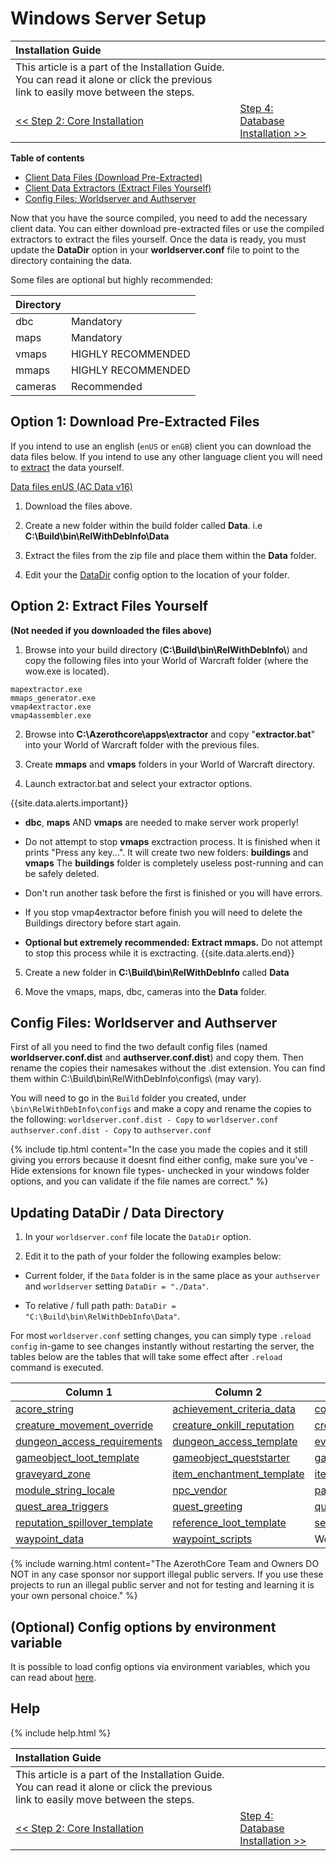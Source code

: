 # Windows Server Setup

| Installation Guide                                                                                                                   |                                                           |
| :----------------------------------------------------------------------------------------------------------------------------------- | :-------------------------------------------------------- |
| This article is a part of the Installation Guide. You can read it alone or click the previous link to easily move between the steps. |
| [<< Step 2: Core Installation](windows-core-installation)                                                                                    | [Step 4: Database Installation >>](database-installation) |

**Table of contents**
- [Client Data Files (Download Pre-Extracted)](#option-1-download-pre-extracted-files)
- [Client Data Extractors (Extract Files Yourself)](#option-2-extract-files-yourself)
- [Config Files: Worldserver and Authserver](#config-files-worldserver-and-authserver)

Now that you have the source compiled, you need to add the necessary client data. You can either download pre-extracted files or use the compiled extractors to extract the files yourself. Once the data is ready, you must update the **DataDir** option in your **worldserver.conf** file to point to the directory containing the data.

Some files are optional but highly recommended:

| Directory |                    |
| :-------- | :----------------- |
| dbc       | Mandatory          |
| maps      | Mandatory          |
| vmaps     | HIGHLY RECOMMENDED |
| mmaps     | HIGHLY RECOMMENDED |
| cameras   | Recommended        |

## Option 1: Download Pre-Extracted Files

If you intend to use an english (`enUS` or `enGB`) client you can download the data files below. If you intend to use any other language client you will need to [extract](#option-2-extract-files-yourself) the data yourself.

<a class="no-icon" href="https://github.com/wowgaming/client-data/releases/" target="_blank"><i class="fa-solid fa-download"></i> Data files enUS (AC Data v16)</a>

1. Download the files above.

2. Create a new folder within the build folder called **Data**. i.e **C:\Build\bin\RelWithDebInfo\Data**

3. Extract the files from the zip file and place them within the **Data** folder.

4. Edit your the [DataDir](#updating-datadir) config option to the location of your folder.

## Option 2: Extract Files Yourself

**(Not needed if you downloaded the files above)**

1. Browse into your build directory (**C:\Build\bin\RelWithDebInfo\\**) and copy the following files into your World of Warcraft folder (where the wow.exe is located).
```
mapextractor.exe
mmaps_generator.exe
vmap4extractor.exe
vmap4assembler.exe
```

2. Browse into **C:\Azerothcore\apps\extractor** and copy "**extractor.bat**" into your World of Warcraft folder with the previous files.

3. Create **mmaps** and **vmaps** folders in your World of Warcraft directory.

4. Launch extractor.bat and select your extractor options.

{{site.data.alerts.important}}
</br>

   - <b>dbc</b>, <b>maps</b> AND <b>vmaps</b> are needed to make server work properly!

   - Do not attempt to stop <b>vmaps</b> exctraction process. It is finished when it prints "Press any key...". It will create two new folders: <b>buildings</b> and <b>vmaps</b> The <b>buildings</b> folder is completely useless post-running and can be safely deleted.
    
   - Don't run another task before the first is finished or you will have errors.

   - If you stop vmap4extractor before finish you will need to delete the Buildings directory before start again.

   - <b>Optional but extremely recommended: Extract mmaps.</b> Do not attempt to stop this process while it is exctracting.
{{site.data.alerts.end}}

5. Create a new folder in <b>C:\Build\bin\RelWithDebInfo</b> called <b>Data</b>

6. Move the vmaps, maps, dbc, cameras into the <b>Data</b> folder.

## Config Files: Worldserver and Authserver

First of all you need to find the two default config files (named **worldserver.conf.dist** and **authserver.conf.dist**) and copy them. Then rename the copies their namesakes without the .dist extension. You can find them within C:\Build\bin\RelWithDebInfo\configs\ (may vary).

You will need to go in the `Build` folder you created, under `\bin\RelWithDebInfo\configs` and make a copy and rename the copies to the following:
`worldserver.conf.dist - Copy` to `worldserver.conf`
`authserver.conf.dist - Copy` to `authserver.conf`

{% include tip.html content="In the case you made the copies and it still giving you errors because it doesnt find either config, make sure you've -Hide extensions for known file types- unchecked in your windows folder options, and you can validate if the file names are correct." %}


## Updating DataDir / Data Directory

1. In your `worldserver.conf` file locate the `DataDir` option.

2. Edit it to the path of your folder the following examples below:
  - Current folder, if the `Data` folder is in the same place as your `authserver` and `worldserver` setting `DataDir = "./Data"`. 


  - To relative / full path path: `DataDir = "C:\Build\bin\RelWithDebInfo\Data"`.


For most `worldserver.conf` setting changes, you can simply type `.reload config` in-game to see changes instantly without restarting the server, the tables below are the tables that will take some effect after `.reload` command is executed.

| Column 1 | Column 2 | Column 3 | Column 4 | Column 5 |
|----------|----------|----------|----------|----------|
| [acore_string](acore_string) | [achievement_criteria_data](achievement_criteria_data) | [command](command) | [creature_linked_respawn](creature_linked_respawn) | [creature_loot_template](creature_loot_template) |
| [creature_movement_override](creature_movement_override) | [creature_onkill_reputation](creature_onkill_reputation) | [creature_questender](creature_questender) | [creature_queststarter](creature_queststarter) | [disables](disables) |
| [dungeon_access_requirements](dungeon_access_requirements) | [dungeon_access_template](dungeon_access_template) | [event_scripts](event_scripts) | [game_event_npc_vendor](game_event_npc_vendor) | [game_graveyard](game_graveyard) |
| [gameobject_loot_template](gameobject_loot_template) | [gameobject_queststarter](gameobject_queststarter) | [gameobject_questender](gameobject_questender) | [gossip_menu](gossip_menu) | [gossip_menu_option](gossip_menu_option) |
| [graveyard_zone](graveyard_zone) | [item_enchantment_template](item_enchantment_template) | [item_loot_template](item_loot_template) | [item_set_names](item_set_names) | [module_string](module_string) |
| [module_string_locale](module_string_locale) | [npc_vendor](npc_vendor) | [page_texts](page_texts) | [pickpocketing_loot_template](pickpocketing_loot_template) | [points_of_interest](points_of_interest) |
| [quest_area_triggers](quest_area_triggers) | [quest_greeting](quest_greeting) | [quest_poi](quest_poi) | [quest_template](quest_template) | [reputation_reward_rate](reputation_reward_rate) |
| [reputation_spillover_template](reputation_spillover_template) | [reference_loot_template](reference_loot_template) | [server_mail_template](server_mail_template) | [skinning_loot_template](skinning_loot_template) | [spell_scripts](spell_scripts) |
| [waypoint_data](waypoint_data) | [waypoint_scripts](waypoint_scripts) | World config settings | AntiDos opcode policies |  |


{% include warning.html content="The AzerothCore Team and Owners DO NOT in any case sponsor nor support illegal public servers. If you use these projects to run an illegal public server and not for testing and learning it is your own personal choice." %}

## (Optional) Config options by environment variable

It is possible to load config options via environment variables, which you can read about [here](config-overrides-with-env-var).

## Help

{% include help.html %}

| Installation Guide                                                                                                                   |                                                           |
| :----------------------------------------------------------------------------------------------------------------------------------- | :-------------------------------------------------------- |
| This article is a part of the Installation Guide. You can read it alone or click the previous link to easily move between the steps. |
| [<< Step 2: Core Installation](windows-core-installation)                                                                                    | [Step 4: Database Installation >>](database-installation) |
